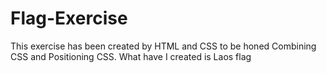 # Flag-Exercise
This exercise has been created by HTML and CSS to be honed Combining CSS and Positioning CSS. What have I created is Laos flag
